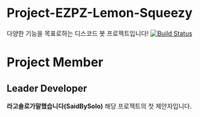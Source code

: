 # Project-EZPZ-Lemon-Squeezy

다양한 기능을 목표로하는 디스코드 봇 프로젝트입니다!
[![Build Status](https://travis-ci.com/SaidBySolo/Project-EZPZ-Lemon-Squeezy.svg?branch=master)](https://travis-ci.com/SaidBySolo/Project-EZPZ-Lemon-Squeezy)

Project Member
==

Leader Developer
--

**라고솔로가말했습니다(SaidBySolo)**
해당 프로젝트의 첫 제안자입니다.
